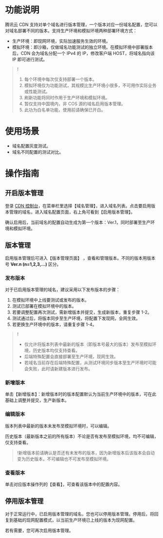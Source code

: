 
# 功能说明

腾讯云 CDN 支持对单个域名进行版本管理，一个版本对应一份域名配置，您可以对域名部署不同的版本。支持生产环境和模拟环境两种部署环境方式：

- 生产环境：即现网环境，实际加速服务生效的环境。
- 模拟环境：即沙箱，仅做域名功能测试的独立环境。在模拟环境中部署版本后，CDN 会为域名分配一个 IPv4 的 IP，修改客户端 HOST，将域名指向该 IP 即可进行测试。

>!
>1. 每个环境中每次仅支持部署一个版本。
>2. 模拟环境仅为功能测试，其规模比生产环境小很多，不可用作实际业务或性能测试。
>3. 刷新功能将同时作用于生产环境和模拟环境。
>4. 暂仅支持中国境内，非 COS 源的域名启用版本管理。
>5. 此功为白名单功能，使用前请确保已开白。

# 使用场景

- 域名配置灰度测试。
- 域名不同配置的测试对比。

# 操作指南

## 开启版本管理

登录 [CDN 控制台](https://console.cloud.tencent.com/cdn)，在菜单栏里选择【域名管理】，进入域名列表。点击要启用版本管理的域名，进入域名配置页面，右上角可看到【启用版本管理】。

确认启用后，当前域名的配置自动生成为第一个版本：Ver.1，同时部署至生产环境和模拟环境。

## 版本管理

启用版本管理后可进入【版本管理页面】 ，查看和管理版本。不同的版本用版本号 **Ver.n (n=1,2,3,...)** 区分。

### 发布版本

对于已启用版本管理的域名，建议采用以下发布版本的步骤：

1. 在模拟环境中上线要测试或发布的版本。
2. 测试已部署在模拟环境中的版本。
3. 若要调整配置再次测试，需新增版本并提交，生成新版本，重复步骤 1-2。
4. 测试通过后，将版本同步至生产环境，将配置下发现网，全网生效。
5. 若更换生产环境中的版本，请重复步骤 1-4。

>!
>- 仅允许将版本列表中最新的版本（即版本号最大的版本）发布至模拟环境，历史版本均仅支持查看。
>- 后端特殊配置会直接部署至生产环境，现网生效。
>- 若域名当前存在后端特殊配置，从测试环境同步版本至生产环境时可能会失败，此时请新建版本进行发布。

### 新增版本
单击【新增版本】：新增版本时的版本配置默认为当前生产环境中的版本，可在此基础上调整并提交，生产新版本。

### 编辑版本

版本列表中最新的版本未发布至模拟环境时，可以编辑。

历史版本（最新版本之前的所有版本）不论是否有发布至模拟环境，均不可编辑，仅支持查看。

>!新增版本前请确认是否还有未发布的版本，因为新增版本后该版本会自动变为历史版本，不可编辑也不可发布至模拟环境。

### 查看版本

单击对应版本操作列的【查看】，可查看该版本中的配置内容。

## 停用版本管理

对于正常运行中，已启用版本管理的域名，您也可以停用版本管理。停用后，将回复到基础的现网配置模式，以当前生产环境已上线的版本为现网配置。

若有需要，您可再次启用版本管理。
